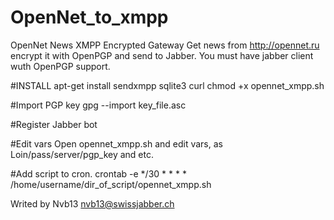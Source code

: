 # OpenNet_to_xmpp
OpenNet News XMPP Encrypted Gateway
Get news from http://opennet.ru encrypt it with OpenPGP and send to Jabber.
You must have jabber client wuth OpenPGP support.

#INSTALL
apt-get install sendxmpp sqlite3 curl
chmod +x opennet_xmpp.sh

#Import PGP key
gpg --import key_file.asc

#Register Jabber bot

#Edit vars
Open opennet_xmpp.sh and edit vars, as Loin/pass/server/pgp_key and etc.

#Add script to cron.
crontab -e
*/30 * * * * /home/username/dir_of_script/opennet_xmpp.sh

Writed by Nvb13
nvb13@swissjabber.ch
